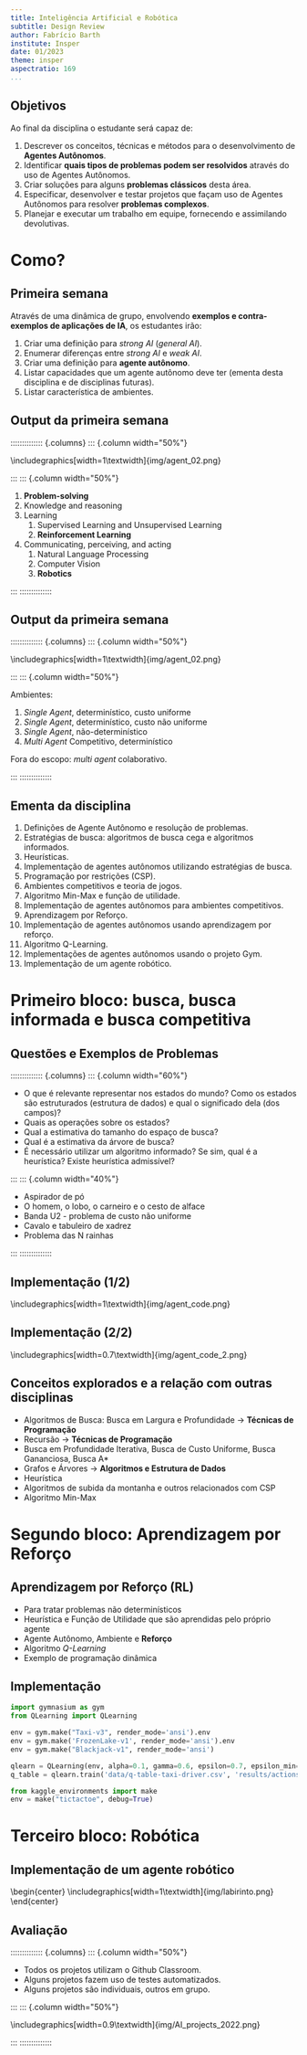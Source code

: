 ```yaml
---
title: Inteligência Artificial e Robótica
subtitle: Design Review
author: Fabrício Barth 
institute: Insper
date: 01/2023
theme: insper
aspectratio: 169
...
```


## Objetivos

Ao final da disciplina o estudante será capaz de:

1. Descrever os conceitos, técnicas e métodos para o desenvolvimento de **Agentes Autônomos**.
2. Identificar **quais tipos de problemas podem ser resolvidos** através do uso de Agentes Autônomos. 
3. Criar soluções para alguns **problemas clássicos** desta área.
4. Especificar, desenvolver e testar projetos que façam uso de Agentes Autônomos para resolver **problemas complexos**.
5. Planejar e executar um trabalho em equipe, fornecendo e assimilando devolutivas.

# Como?

## Primeira semana

Através de uma dinâmica de grupo, envolvendo **exemplos e contra-exemplos de aplicações de IA**, os estudantes irão: 

1. Criar uma definição para *strong AI* (*general AI*).
2. Enumerar diferenças entre *strong AI* e *weak AI*.
3. Criar uma definição para **agente autônomo**.
4. Listar capacidades que um agente autônomo deve ter (ementa desta disciplina e de disciplinas futuras).
5. Listar característica de ambientes. 

## Output da primeira semana

:::::::::::::: {.columns}
::: {.column width="50%"}

\includegraphics[width=1\textwidth]{img/agent_02.png}

:::
::: {.column width="50%"}

1. **Problem-solving**
2. Knowledge and reasoning
3. Learning
    1. Supervised Learning and Unsupervised Learning
    2. **Reinforcement Learning**
4. Communicating, perceiving, and acting
    1. Natural Language Processing
    2. Computer Vision
    3. **Robotics**

:::
::::::::::::::


## Output da primeira semana

:::::::::::::: {.columns}
::: {.column width="50%"}

\includegraphics[width=1\textwidth]{img/agent_02.png}

:::
::: {.column width="50%"}

Ambientes:

1. *Single Agent*, determinístico, custo uniforme
2. *Single Agent*, determinístico, custo não uniforme
3. *Single Agent*, não-determinístico 
4. *Multi Agent* Competitivo, determinístico

Fora do escopo: *multi agent* colaborativo.

:::
::::::::::::::

## Ementa da disciplina

1. Definições de Agente Autônomo e resolução de problemas.
2. Estratégias de busca: algoritmos de busca cega e algoritmos informados. 
3. Heurísticas.
4. Implementação de agentes autônomos utilizando estratégias de busca.
5. Programação por restrições (CSP).
6. Ambientes competitivos e teoria de jogos. 
7. Algoritmo Min-Max e função de utilidade. 
8. Implementação de agentes autônomos para ambientes competitivos.
9. Aprendizagem por Reforço.
10. Implementação de agentes autônomos usando aprendizagem por reforço. 
11. Algoritmo Q-Learning. 
12. Implementações de agentes autônomos usando o projeto Gym.
13. Implementação de um agente robótico.

# Primeiro bloco: busca, busca informada e busca competitiva

## Questões e Exemplos de Problemas

:::::::::::::: {.columns}
::: {.column width="60%"}

* O que é relevante representar nos estados do mundo? Como os
    estados são estruturados (estrutura de dados) e qual o significado
    dela (dos campos)?
* Quais as operações sobre os estados?
* Qual a estimativa do tamanho do espaço de busca?
* Qual é a estimativa da árvore de busca?
* É necessário utilizar um algoritmo informado? Se sim, qual é a heurística? 
Existe heurística admissível? 

:::
::: {.column width="40%"}

* Aspirador de pó
* O homem, o lobo, o carneiro e o cesto de alface
* Banda U2 - problema de custo não uniforme
* Cavalo e tabuleiro de xadrez
* Problema das N rainhas

:::
::::::::::::::

## Implementação (1/2)

\includegraphics[width=1\textwidth]{img/agent_code.png}

## Implementação (2/2)

\includegraphics[width=0.7\textwidth]{img/agent_code_2.png}

## Conceitos explorados e a relação com outras disciplinas

* Algoritmos de Busca: Busca em Largura e Profundidade $\rightarrow$ **Técnicas de Programação**
* Recursão $\rightarrow$ **Técnicas de Programação**
* Busca em Profundidade Iterativa, Busca de Custo Uniforme, Busca Gananciosa, Busca A*
* Grafos e Árvores $\rightarrow$ **Algoritmos e Estrutura de Dados**
* Heurística
* Algoritmos de subida da montanha e outros relacionados com CSP
* Algoritmo Min-Max

# Segundo bloco: Aprendizagem por Reforço

## Aprendizagem por Reforço (RL)

* Para tratar problemas não determinísticos
* Heurística e Função de Utilidade que são aprendidas pelo próprio agente
* Agente Autônomo, Ambiente e **Reforço**
* Algoritmo *Q-Learning*
* Exemplo de programação dinâmica

## Implementação

````python
import gymnasium as gym
from QLearning import QLearning

env = gym.make("Taxi-v3", render_mode='ansi').env
env = gym.make('FrozenLake-v1', render_mode='ansi').env
env = gym.make("Blackjack-v1", render_mode='ansi')

qlearn = QLearning(env, alpha=0.1, gamma=0.6, epsilon=0.7, epsilon_min=0.05, epsilon_dec=0.99, episodes=100000)
q_table = qlearn.train('data/q-table-taxi-driver.csv', 'results/actions_taxidriver')
````

````python
from kaggle_environments import make
env = make("tictactoe", debug=True)
````

# Terceiro bloco: Robótica

## Implementação de um agente robótico

\begin{center}
\includegraphics[width=1\textwidth]{img/labirinto.png}
\end{center}

## Avaliação

:::::::::::::: {.columns}
::: {.column width="50%"}

* Todos os projetos utilizam o Github Classroom.
* Alguns projetos fazem uso de testes automatizados.
* Alguns projetos são individuais, outros em grupo.

:::
::: {.column width="50%"}

\includegraphics[width=0.9\textwidth]{img/AI_projects_2022.png}

:::
::::::::::::::


